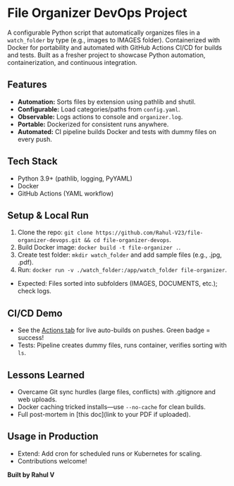# File Organizer DevOps Project

A configurable Python script that automatically organizes files in a `watch_folder` by type (e.g., images to IMAGES folder). Containerized with Docker for portability and automated with GitHub Actions CI/CD for builds and tests. Built as a fresher project to showcase Python automation, containerization, and continuous integration.

## Features
- **Automation:** Sorts files by extension using pathlib and shutil.
- **Configurable:** Load categories/paths from `config.yaml`.
- **Observable:** Logs actions to console and `organizer.log`.
- **Portable:** Dockerized for consistent runs anywhere.
- **Automated:** CI pipeline builds Docker and tests with dummy files on every push.

## Tech Stack
- Python 3.9+ (pathlib, logging, PyYAML)
- Docker
- GitHub Actions (YAML workflow)

## Setup & Local Run
1. Clone the repo: `git clone https://github.com/Rahul-V23/file-organizer-devops.git && cd file-organizer-devops`.
2. Build Docker image: `docker build -t file-organizer .`.
3. Create test folder: `mkdir watch_folder` and add sample files (e.g., .jpg, .pdf).
4. Run: `docker run -v ./watch_folder:/app/watch_folder file-organizer`.
- Expected: Files sorted into subfolders (IMAGES, DOCUMENTS, etc.); check logs.

## CI/CD Demo
- See the [Actions tab](https://github.com/Rahul-V23/file-organizer-devops/actions) for live auto-builds on pushes. Green badge = success!
- Tests: Pipeline creates dummy files, runs container, verifies sorting with `ls`.

## Lessons Learned
- Overcame Git sync hurdles (large files, conflicts) with .gitignore and web uploads.
- Docker caching tricked installs—use `--no-cache` for clean builds.
- Full post-mortem in [this doc](link to your PDF if uploaded).

## Usage in Production
- Extend: Add cron for scheduled runs or Kubernetes for scaling.
- Contributions welcome!

**Built by Rahul V**
